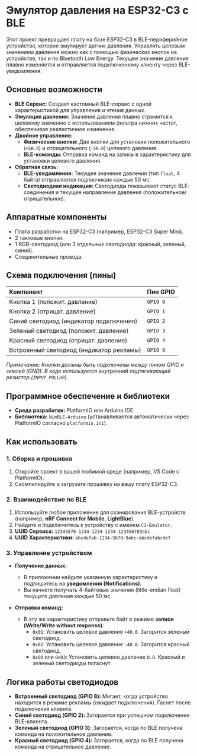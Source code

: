 # Эмулятор давления на ESP32-C3 с BLE

Этот проект превращает плату на базе ESP32-C3 в BLE-периферийное устройство, которое эмулирует датчик давления. Управлять целевым значением давления можно как с помощью физических кнопок на устройстве, так и по Bluetooth Low Energy. Текущее значение давления плавно изменяется и отправляется подключенному клиенту через BLE-уведомления.

## Основные возможности

- **BLE Сервис:** Создает кастомный BLE-сервис с одной характеристикой для управления и чтения данных.
- **Эмуляция давления:** Значение давления плавно стремится к целевому значению с использованием фильтра нижних частот, обеспечивая реалистичное изменение.
- **Двойное управление:**
  - **Физические кнопки:** Две кнопки для установки положительного (`+50.0`) и отрицательного (`-50.0`) целевого давления.
  - **BLE-команды:** Отправка команд на запись в характеристику для установки целевого давления.
- **Обратная связь:**
  - **BLE-уведомления:** Текущее значение давления (тип `float`, 4 байта) отправляется подписчикам каждые 50 мс.
  - **Светодиодная индикация:** Светодиоды показывают статус BLE-соединения и текущее направление давления (положительное/отрицательное).

## Аппаратные компоненты

- Плата разработки на ESP32-C3 (например, ESP32-C3 Super Mini).
- 2 тактовые кнопки.
- 1 RGB-светодиод (или 3 отдельных светодиода: красный, зеленый, синий).
- Соединительные провода.

## Схема подключения (пины)

| Компонент                                | Пин GPIO |
| :--------------------------------------- | :------- |
| Кнопка 1 (положит. давление)             | `GPIO 0` |
| Кнопка 2 (отрицат. давление)             | `GPIO 1` |
| Синий светодиод (индикатор подключения)  | `GPIO 2` |
| Зеленый светодиод (положит. давление)    | `GPIO 3` |
| Красный светодиод (отрицат. давление)    | `GPIO 4` |
| Встроенный светодиод (индикатор рекламы) | `GPIO 8` |

_Примечание: Кнопки должны быть подключены между пином GPIO и землей (GND). В коде используется внутренний подтягивающий резистор (`INPUT_PULLUP`)._

## Программное обеспечение и библиотеки

- **Среда разработки:** PlatformIO или Arduino IDE.
- **Библиотека:** `NimBLE-Arduino` (устанавливается автоматически через PlatformIO согласно `platformio.ini`).

## Как использовать

### 1. Сборка и прошивка

1.  Откройте проект в вашей любимой среде (например, VS Code с PlatformIO).
2.  Скомпилируйте и загрузите прошивку на вашу плату ESP32-C3.

### 2. Взаимодействие по BLE

1.  Используйте любое приложение для сканирования BLE-устройств (например, **nRF Connect for Mobile**, **LightBlue**).
2.  Найдите и подключитесь к устройству с именем `C1-Emulator`.
3.  **UUID Сервиса:** `12345678-1234-1234-1234-123456789abc`
4.  **UUID Характеристики:** `abcdefab-1234-5678-9abc-abcdefabcdef`

### 3. Управление устройством

- **Получение данных:**

  - В приложении найдите указанную характеристику и подпишитесь на **уведомления (Notifications)**.
  - Вы начнете получать 4-байтовые значения (little-endian float) текущего давления каждые 50 мс.

- **Отправка команд:**
  - В эту же характеристику отправьте байт в режиме **записи (Write/Write without response)**:
    - `0x01`: Установить целевое давление `+40.0`. Загорится зеленый светодиод.
    - `0x02`: Установить целевое давление `-40.0`. Загорится красный светодиод.
    - `0x00` или `0x03`: Установить целевое давление `0.0`. Красный и зеленый светодиоды погаснут.

## Логика работы светодиодов

- **Встроенный светодиод (GPIO 8):** Мигает, когда устройство находится в режиме рекламы (ожидает подключения). Гаснет после подключения клиента.
- **Синий светодиод (GPIO 2):** Загорается при успешном подключении BLE-клиента.
- **Зеленый светодиод (GPIO 3):** Загорается, когда по BLE получена команда на положительное давление.
- **Красный светодиод (GPIO 4):** Загорается, когда по BLE получена команда на отрицательное давление.
